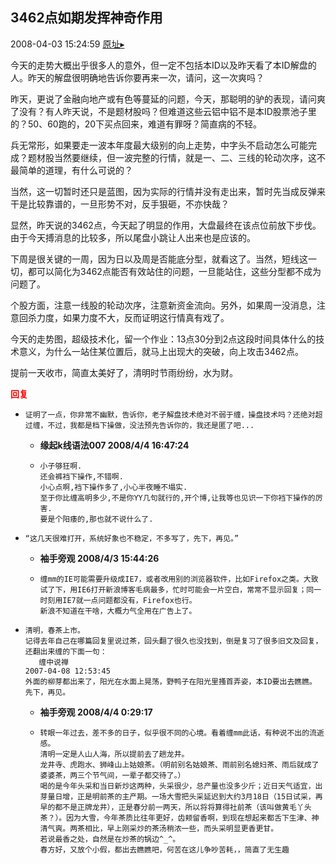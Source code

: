 ## 3462点如期发挥神奇作用
2008-04-03 15:24:59
[原址▸](http://www.fxgan.com/chan_time/2008_01_06/949.htm)


今天的走势大概出乎很多人的意外，但一定不包括本ID以及昨天看了本ID解盘的人。昨天的解盘很明确地告诉你要再来一次，请问，这一次爽吗？

昨天，更说了金融向地产或有色等蔓延的问题，今天，那聪明的驴的表现，请问爽了没有？有人昨天说，不是题材股吗？但难道这些云铝中铝不是本ID股票池子里的？50、60跑的，20下买点回来，难道有罪呀？简直病的不轻。

兵无常形，如果要走一波本年度最大级别的向上走势，中字头不启动怎么可能完成？题材股当然要继续，但一波完整的行情，就是一、二、三线的轮动次序，这不最简单的道理，有什么可说的？

当然，这一切暂时还只是蓝图，因为实际的行情并没有走出来，暂时先当成反弹来干是比较靠谱的，一旦形势不对，反手狠砸，不亦快哉？

显然，昨天说的3462点，今天起了明显的作用，大盘最终在该点位前放下步伐。由于今天搏消息的比较多，所以尾盘小跳让人出来也是应该的。

下周是很关键的一周，因为日以及周是否能底分型，就看这了。当然，短线这一切，都可以简化为3462点能否有效站住的问题，一旦能站住，这些分型都不成为问题了。

个股方面，注意一线股的轮动次序，注意新资金流向。另外，如果周一没消息，注意回杀力度，如果力度不大，反而证明这行情真有戏了。

今天的走势图，超级技术化，留一个作业：13点30分到2点这段时间具体什么的技术意义，为什么一站住某位置后，就马上出现大的突破，向上攻击3462点。

提前一天收市，简直太美好了，清明时节雨纷纷，水为财。




**<font color='red'>回复</font>**


- ```
  证明了一点，你非常不幽默，告诉你，老子解盘技术绝对不弱于缠，操盘技术吗？还绝对超过缠，不过，我都是档下操做，没法预先告诉你的，我还是匿了吧...
  ```
   - **缘起k线语法007 2008/4/4 16:47:24**
   - ```
     小子够狂啊.
     还会裤裆下操作,不错啊.
     小心点啊,裆下操作多了,小心半夜睡不塌实.
     至于你比缠高明多少,不是你YY几句就行的,开个博,让我等也见识一下你裆下操作的厉害.
     要是个阳痿的,那也就不说什么了.
     ```
- ```
  “这几天很难打开，系统好象也不稳定，不多写了，先下，再见。”
  ```
   - **袖手旁观 2008/4/3 15:44:26**
   - ```
     缠mm的IE可能需要升级成IE7，或者改用别的浏览器软件，比如Firefox之类。大致试了下，用IE6打开新浪博客毛病最多，忙时可能会一片空白，常常不显示回复；同一时刻用IE7就一点问题都没有，Firefox也行。
     新浪不知道在干啥，大概力气全用在广告上了。
     ```
- ```
  清明，春茶上市。
  记得去年自己在哪篇回复里说过茶，回头翻了很久也没找到，倒是复习了很多旧文及回复，还翻出来缠的下面一句：
     缠中说禅 
  2007-04-08 12:53:45 
  外面的柳芽都出来了，阳光在水面上晃荡，野鸭子在阳光里搔首弄姿，本ID要出去瞧瞧。
  先下，再见。
  ```
   - **袖手旁观 2008/4/4 0:29:17**
   - ```
     转眼一年过去，差不多的日子，似乎很不同的心境。看着缠mm此话，有种说不出的流逝感。
     清明一定是人山人海，所以提前去了趟龙井。
     龙井寺、虎跑水、狮峰山上姑娘茶。（明前别名姑娘茶、雨前别名媳妇茶、雨后就成了婆婆茶，两三个节气间，一辈子都交待了。）
     喝的是今年头采和当日新炒这两种，头采很少，总产量也没多少斤；近日天气适宜，出芽量日增，正是明前茶的主产期。一场大雪把头采延迟到大约3月18日（15日试采，再早的都不是正牌龙井），正是春分前一两天，所以将将算得社前茶（该叫做黄毛丫头茶？）。因为大雪，今年茶质比往年更好，齿颊留香啊，到现在想起来都舌下生津、神清气爽。两茶相比，早上刚采炒的茶汤稍浓一些，而头采明显更香更甘。
     若说最香之处，自然是在炒茶的锅边^_^。
     春方好，又放个小假，都出去瞧瞧吧，何苦在这儿争吵苦耗，，简直了无生趣
     ```
